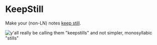 # KeepStill
Make your (non-LN) notes [keep still](https://youtu.be/dntaPda-QfE?t=47).

![y'all really be calling them "keepstills" and not simpler, monosyllabic "stills"](https://xn--gi8h6v.tk/NoContextQuaverDiscordImages/QuaverImages/simpler_monosyllabic_stills.png)
